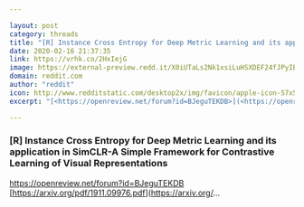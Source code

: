 ```yaml
---

layout: post
category: threads
title: "[R] Instance Cross Entropy for Deep Metric Learning and its application in SimCLR-A Simple Framework for Contrastive Learning of Visual Representations"
date: 2020-02-16 21:37:35
link: https://vrhk.co/2HxIejG
image: https://external-preview.redd.it/X0iUTaLs2Nk1xsiLuHSXDEF24fJPyIBmmpqk4epPlYg.jpg?width=512&height=268.062827225&auto=webp&s=6c4a6f979210cf38f24b100987a0e9a81f7dbe58
domain: reddit.com
author: "reddit"
icon: http://www.redditstatic.com/desktop2x/img/favicon/apple-icon-57x57.png
excerpt: "[<https://openreview.net/forum?id=BJeguTEKDB>](<https://openreview.net/forum?id=BJeguTEKDB>) [<https://arxiv.org/pdf/1911.09976.pdf>](<https://arxiv.org/>..."

---
```


### [R] Instance Cross Entropy for Deep Metric Learning and its application in SimCLR-A Simple Framework for Contrastive Learning of Visual Representations

[<https://openreview.net/forum?id=BJeguTEKDB>](<https://openreview.net/forum?id=BJeguTEKDB>) [<https://arxiv.org/pdf/1911.09976.pdf>](<https://arxiv.org/>...